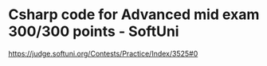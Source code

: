 # Csharp code for Advanced mid exam 300/300 points - SoftUni
https://judge.softuni.org/Contests/Practice/Index/3525#0
